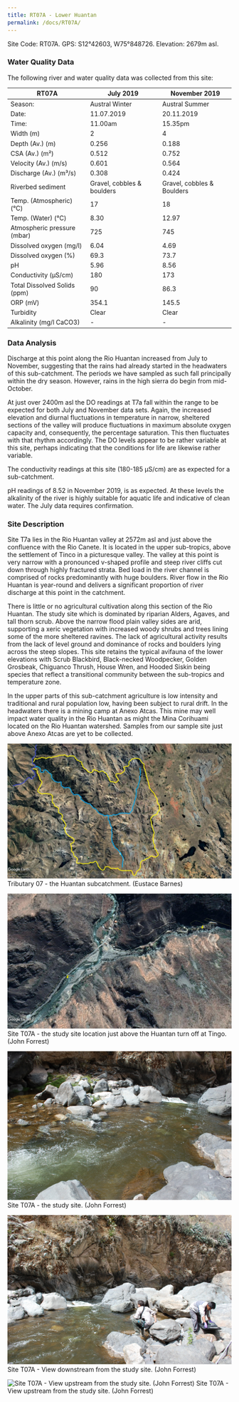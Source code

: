 ```yaml
---
title: RT07A - Lower Huantan
permalink: /docs/RT07A/
---
```



Site Code: RT07A.  GPS: S12°42603, W75°848726. Elevation:
2679m asl.

### Water Quality Data

The following river and water quality data was collected from this site:

| RT07A                        | July 2019                     | November 2019            |
|------------------------------|-------------------------------|--------------------------|
| Season:                      | Austral Winter                | Austral Summer           |
| Date:                        | 11.07.2019                    | 20.11.2019               |
| Time:                        | 11.00am                       | 15.35pm                  |
| Width (m)                    | 2                             | 4                        |
| Depth (Av.) (m)              | 0.256                         | 0.188                    |
| CSA (Av.) (m²)               | 0.512                         | 0.752                    |
| Velocity (Av.) (m/s)         | 0.601                         | 0.564                    |
| Discharge (Av.) (m³/s)       | 0.308                         | 0.424                    |
| Riverbed sediment            | Gravel, cobbles & boulders    | Gravel, cobbles & Boulders |
| Temp. (Atmospheric) (°C)     | 17                            | 18                       |                     
| Temp. (Water) (°C)           | 8.30                          | 12.97                    |
| Atmospheric pressure (mbar)  | 725                           | 745                      |
| Dissolved oxygen (mg/l)      | 6.04                          | 4.69                     |
| Dissolved oxygen (%)         | 69.3                          | 73.7                     |
| pH                           | 5.96                          | 8.56                     |
| Conductivity (µS/cm)         | 180                           | 173                      |
| Total Dissolved Solids (ppm) | 90                            | 86.3                     |
| ORP (mV)                     | 354.1                         | 145.5                    |
| Turbidity                    | Clear                         | Clear                    |
| Alkalinity (mg/l CaCO3)      |   -                           |  -                       |

### Data Analysis
Discharge at this point along the Rio Huantan increased from July to November, suggesting that the rains had already started in the headwaters of this sub-catchment. The periods we have sampled as such fall principally within the dry season. However, rains in the high sierra do begin from mid-October.

At just over 2400m asl the DO readings at T7a fall within the range to be expected for both July and November data sets. Again, the increased elevation and diurnal fluctuations in temperature in narrow, sheltered sections of the valley will produce fluctuations in maximum absolute oxygen capacity and, consequently, the percentage saturation. This then fluctuates with that rhythm accordingly. The DO levels appear to be rather variable at this site, perhaps indicating that the conditions for life are likewise rather variable. 

The conductivity readings at this site (180-185 µS/cm) are as expected for a sub-catchment.    

pH readings of 8.52 in November 2019, is as expected. At these levels the alkalinity of the river is highly suitable for aquatic life and indicative of clean water. The July data requires confirmation. 


### Site Description
Site T7a lies in the Rio Huantan valley at 2572m asl and just above the confluence with the Rio Canete. It is located in the upper sub-tropics, above the settlement of Tinco in a picturesque valley. The valley at this point is very narrow with a pronounced v-shaped profile and steep river cliffs cut down through highly fractured strata. Bed load in the river channel is comprised of rocks predominantly with huge boulders. River flow in the Rio Huantan is year-round and delivers a significant proportion of river discharge at this point in the catchment. 

There is little or no agricultural cultivation along this section of the Rio Huantan. The study site which is dominated by riparian Alders, Agaves, and tall thorn scrub. Above the narrow flood plain valley sides are arid, supporting a xeric vegetation with increased woody shrubs and trees lining some of the more sheltered ravines. The lack of agricultural activity results from the lack of level ground and dominance of rocks and boulders lying across the steep slopes. This site retains the typical avifauna of the lower elevations with Scrub Blackbird, Black-necked Woodpecker, Golden Grosbeak, Chiguanco Thrush, House Wren, and Hooded Siskin being species that reflect a transitional community between the sub-tropics and temperature zone.    

In the upper parts of this sub-catchment agriculture is low intensity and traditional and rural population low, having been subject to rural drift. In the headwaters there is a mining camp at Anexo Atcas. This mine may well impact water quality in the Rio Huantan as might the Mina Corihuami located on the Rio Huantan watershed. Samples from our sample site just above Anexo Atcas are yet to be collected.


![Tributary T07 - the Huantan subcatchment. (Eustace Barnes)](/assets/SiteDescriptions/T7/T7Huantansubcatchment.jpg)
Tributary 07 - the Huantan subcatchment. (Eustace Barnes)


![Site T07A - the study site location. (John Forrest)](/assets/SiteDescriptions/T7/RT07ALoweHuantan.jpg)
Site T07A - the study site location just above the Huantan turn off at Tingo. (John Forrest)


![Site T07A - the study site. (John Forrest)](/assets/SiteDescriptions/T7/T7AStudysite.JPG)
Site T07A - the study site. (John Forrest)


![Site T07A - View downstream from the study site. (John Forrest)](/assets/SiteDescriptions/T7/T7AViewimmediatelydownstream.JPG)
Site T07A - View downstream from the study site. (John Forrest)


![Site T07A - View upstream from the study site. (John Forrest)](/assets/SiteDescriptions/T7/T7AViewupstream.JPG)
Site T07A - View upstream from the study site. (John Forrest)
